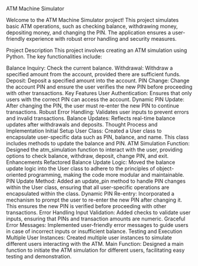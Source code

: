 ATM Machine Simulator

Welcome to the ATM Machine Simulator project! This project simulates basic ATM operations, such as checking balance, withdrawing money, depositing money, and changing the PIN. The application ensures a user-friendly experience with robust error handling and security measures.

Project Description
This project involves creating an ATM simulation using Python. The key functionalities include:

Balance Inquiry: Check the current balance.
Withdrawal: Withdraw a specified amount from the account, provided there are sufficient funds.
Deposit: Deposit a specified amount into the account.
PIN Change: Change the account PIN and ensure the user verifies the new PIN before proceeding with other transactions.
Key Features
User Authentication: Ensures that only users with the correct PIN can access the account.
Dynamic PIN Update: After changing the PIN, the user must re-enter the new PIN to continue transactions.
Robust Error Handling: Validates user inputs to prevent errors and invalid transactions.
Balance Updates: Reflects real-time balance updates after withdrawals and deposits.
Thought Process and Implementation
Initial Setup
User Class: Created a User class to encapsulate user-specific data such as PIN, balance, and name. This class includes methods to update the balance and PIN.
ATM Simulation Function: Designed the atm_simulation function to interact with the user, providing options to check balance, withdraw, deposit, change PIN, and exit.
Enhancements
Refactored Balance Update Logic: Moved the balance update logic into the User class to adhere to the principles of object-oriented programming, making the code more modular and maintainable.
PIN Update Method: Added an update_pin method to handle PIN changes within the User class, ensuring that all user-specific operations are encapsulated within the class.
Dynamic PIN Re-entry: Incorporated a mechanism to prompt the user to re-enter the new PIN after changing it. This ensures the new PIN is verified before proceeding with other transactions.
Error Handling
Input Validation: Added checks to validate user inputs, ensuring that PINs and transaction amounts are numeric.
Graceful Error Messages: Implemented user-friendly error messages to guide users in case of incorrect inputs or insufficient balance.
Testing and Execution
Multiple User Instances: Created multiple user instances to simulate different users interacting with the ATM.
Main Function: Designed a main function to initiate the ATM simulation for different users, facilitating easy testing and demonstration.
